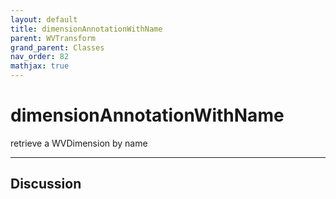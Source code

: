 ```yaml
---
layout: default
title: dimensionAnnotationWithName
parent: WVTransform
grand_parent: Classes
nav_order: 82
mathjax: true
---
```


#  dimensionAnnotationWithName

retrieve a WVDimension by name


---

## Discussion

  
